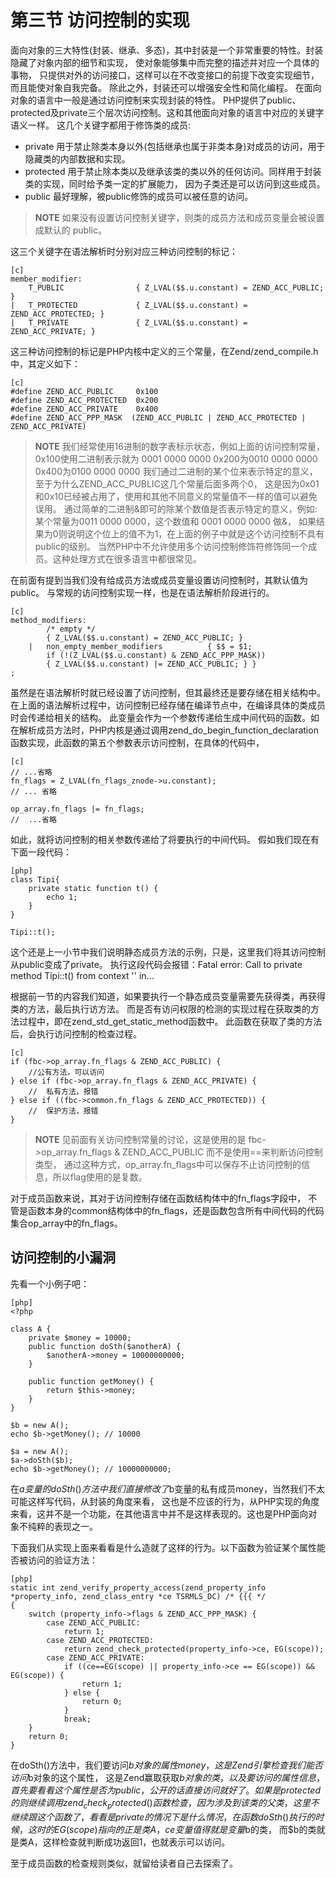 # 第三节 访问控制的实现

面向对象的三大特性(封装、继承、多态)，其中封装是一个非常重要的特性。封装隐藏了对象内部的细节和实现，
使对象能够集中而完整的描述并对应一个具体的事物，
只提供对外的访问接口，这样可以在不改变接口的前提下改变实现细节，而且能使对象自我完备。
除此之外，封装还可以增强安全性和简化编程。
在面向对象的语言中一般是通过访问控制来实现封装的特性。
PHP提供了public、protected及private三个层次访问控制。这和其他面向对象的语言中对应的关键字语义一样。
这几个关键字都用于修饰类的成员:

* private 用于禁止除类本身以外(包括继承也属于非类本身)对成员的访问，用于隐藏类的内部数据和实现。
* protected 用于禁止除本类以及继承该类的类以外的任何访问。同样用于封装类的实现，同时给予类一定的扩展能力，
  因为子类还是可以访问到这些成员。
* public 最好理解，被public修饰的成员可以被任意的访问。

>**NOTE**
>如果没有设置访问控制关键字，则类的成员方法和成员变量会被设置成默认的 public。

这三个关键字在语法解析时分别对应三种访问控制的标记：

    [c]
    member_modifier:
		T_PUBLIC				{ Z_LVAL($$.u.constant) = ZEND_ACC_PUBLIC; }
	|	T_PROTECTED				{ Z_LVAL($$.u.constant) = ZEND_ACC_PROTECTED; }
	|	T_PRIVATE				{ Z_LVAL($$.u.constant) = ZEND_ACC_PRIVATE; }


这三种访问控制的标记是PHP内核中定义的三个常量，在Zend/zend_compile.h中，其定义如下：

    [c]
    #define ZEND_ACC_PUBLIC		0x100
    #define ZEND_ACC_PROTECTED	0x200
    #define ZEND_ACC_PRIVATE	0x400
    #define ZEND_ACC_PPP_MASK  (ZEND_ACC_PUBLIC | ZEND_ACC_PROTECTED | ZEND_ACC_PRIVATE)

>**NOTE**
>我们经常使用16进制的数字表标示状态，例如上面的访问控制常量，
>0x100使用二进制表示就为 0001 0000 0000
>0x200为0010 0000 0000
>0x400为0100 0000 0000
>我们通过二进制的某个位来表示特定的意义，至于为什么ZEND_ACC_PUBLIC这几个常量后面多两个0，
>这是因为0x01和0x10已经被占用了，使用和其他不同意义的常量值不一样的值可以避免误用。
>通过简单的二进制&即可的除某个数值是否表示特定的意义，例如:某个常量为0011 0000 0000，这个数值和 0001 0000 0000 做&，
>如果结果为0则说明这个位上的值不为1，在上面的例子中就是这个访问控制不具有public的级别。
>当然PHP中不允许使用多个访问控制修饰符修饰同一个成员。这种处理方式在很多语言中都很常见。

在前面有提到当我们没有给成员方法或成员变量设置访问控制时，其默认值为public。
与常规的访问控制实现一样，也是在语法解析阶段进行的。

    [c]
    method_modifiers:
            /* empty */
            { Z_LVAL($$.u.constant) = ZEND_ACC_PUBLIC; }
        |	non_empty_member_modifiers			{ $$ = $1;  
            if (!(Z_LVAL($$.u.constant) & ZEND_ACC_PPP_MASK))
            { Z_LVAL($$.u.constant) |= ZEND_ACC_PUBLIC; } }
    ;

虽然是在语法解析时就已经设置了访问控制，但其最终还是要存储在相关结构中。
在上面的语法解析过程中，访问控制已经存储在编译节点中，在编译具体的类成员时会传递给相关的结构。
此变量会作为一个参数传递给生成中间代码的函数。如在解析成员方法时，PHP内核是通过调用zend_do_begin_function_declaration
函数实现，此函数的第五个参数表示访问控制，在具体的代码中，

    [c]
    // ...省略
    fn_flags = Z_LVAL(fn_flags_znode->u.constant);
    // ... 省略

    op_array.fn_flags |= fn_flags;
    //  ...省略

如此，就将访问控制的相关参数传递给了将要执行的中间代码。 
假如我们现在有下面一段代码：

    [php]
    class Tipi{
        private static function t() {
            echo 1;
        }
    }

    Tipi::t();

这个还是上一小节中我们说明静态成员方法的示例，只是，这里我们将其访问控制从public变成了private。
执行这段代码会报错：Fatal error: Call to private method Tipi::t() from context '' in...

根据前一节的内容我们知道，如果要执行一个静态成员变量需要先获得类，再获得类的方法，最后执行访方法。
而是否有访问权限的检测的实现过程在获取类的方法过程中，即在zend_std_get_static_method函数中。
此函数在获取了类的方法后，会执行访问控制的检查过程。

    [c]
    if (fbc->op_array.fn_flags & ZEND_ACC_PUBLIC) {
		//公有方法，可以访问
	} else if (fbc->op_array.fn_flags & ZEND_ACC_PRIVATE) {
        //  私有方法，报错
	} else if ((fbc->common.fn_flags & ZEND_ACC_PROTECTED)) {
        //  保护方法，报错
	}

>**NOTE**
>见前面有关访问控制常量的讨论，这是使用的是 fbc->op_array.fn_flags & ZEND_ACC_PUBLIC 而不是使用==来判断访问控制类型，
>通过这种方式，op_array.fn_flags中可以保存不止访问控制的信息，所以flag使用的是复数。

对于成员函数来说，其对于访问控制存储在函数结构体中的fn_flags字段中，
不管是函数本身的common结构体中的fn_flags，还是函数包含所有中间代码的代码集合op_array中的fn_flags。

## 访问控制的小漏洞
先看一个小例子吧：

	[php]
	<?php

	class A {
		private $money = 10000;
		public function doSth($anotherA) {
			$anotherA->money = 10000000000;
		}

		public function getMoney() {
			return $this->money;	
		}
	}

	$b = new A();
	echo $b->getMoney(); // 10000

	$a = new A();
	$a->doSth($b);
	echo $b->getMoney(); // 10000000000;

在$a变量的doSth()方法中我们直接修改了$b变量的私有成员money，当然我们不太可能这样写代码，从封装的角度来看，
这也是不应该的行为，从PHP实现的角度来看，这并不是一个功能，在其他语言中并不是这样表现的。这也是PHP面向对象不纯粹的表现之一。

下面我们从实现上面来看看是什么造就了这样的行为。以下函数为验证某个属性能否被访问的验证方法：

	[php]
	static int zend_verify_property_access(zend_property_info *property_info, zend_class_entry *ce TSRMLS_DC) /* {{{ */
	{
		switch (property_info->flags & ZEND_ACC_PPP_MASK) {
			case ZEND_ACC_PUBLIC:
				return 1;
			case ZEND_ACC_PROTECTED:
				return zend_check_protected(property_info->ce, EG(scope));
			case ZEND_ACC_PRIVATE:
				if ((ce==EG(scope) || property_info->ce == EG(scope)) && EG(scope)) {
					return 1;
				} else {
					return 0;
				}
				break;
		}
		return 0;
	}

在doSth()方法中，我们要访问$b对象的属性money，这是Zend引擎检查我们能否访问$b对象的这个属性，
这是Zend赢取获取$b对象的类，以及要访问的属性信息，首先要看看这个属性是否为public，公开的话直接访问就好了。
如果是protected的则继续调用zend_check_protected()函数检查，因为涉及到该类的父类，这里不继续跟这个函数了，
看看是private的情况下是什么情况，在函数doSth()执行的时候，这时的EG(scope)指向的正是类A，ce变量值得就是变量$b的类，
而$b的类就是类A，这样检查就判断成功返回1，也就表示可以访问。

至于成员函数的检查规则类似，就留给读者自己去探索了。

